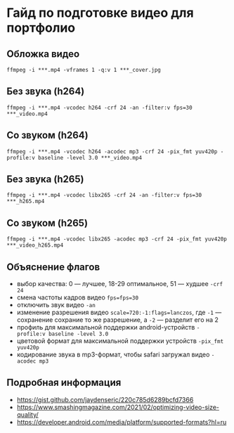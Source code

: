 # Гайд по подготовке видео для портфолио

## Обложка видео

`ffmpeg -i ***.mp4 -vframes 1 -q:v 1 ***_cover.jpg`

## Без звука (h264)

`ffmpeg -i ***.mp4 -vcodec h264 -crf 24 -an -filter:v fps=30 ***_video.mp4`

## Со звуком (h264)

`ffmpeg -i ***.mp4 -vcodec h264 -acodec mp3 -crf 24 -pix_fmt yuv420p -profile:v baseline -level 3.0 ***_video.mp4`

## Без звука (h265)

`ffmpeg -i ***.mp4 -vcodec libx265 -crf 24 -an -filter:v fps=30 ***_h265.mp4`

## Со звуком (h265)

`ffmpeg -i ***.mp4 -vcodec libx265 -acodec mp3 -crf 24 -pix_fmt yuv420p ***_video_h265.mp4`

## Объяснение флагов

- выбор качества: 0 — лучшее, 18-29 оптимальное, 51 — худшее `-crf 24`
- смена частоты кадров видео `fps=fps=30`
- отключить звук видео `-an`
- изменение разрешения видео `scale=720:-1:flags=lanczos`, где `-1` — сохранение сохрание то же разрешение, а `-2` — разделит его на 2
- профиль для максимальной поддержки android-устройств `-profile:v baseline -level 3.0`
- цветовой формат для максимальной поддержки устройств `-pix_fmt yuv420p`
- кодирование звука в mp3-формат, чтобы safari загружал видео `-acodec mp3`

## Подробная информация

- <https://gist.github.com/jaydenseric/220c785d6289bcfd7366>
- <https://www.smashingmagazine.com/2021/02/optimizing-video-size-quality/>
- <https://developer.android.com/media/platform/supported-formats?hl=ru>
